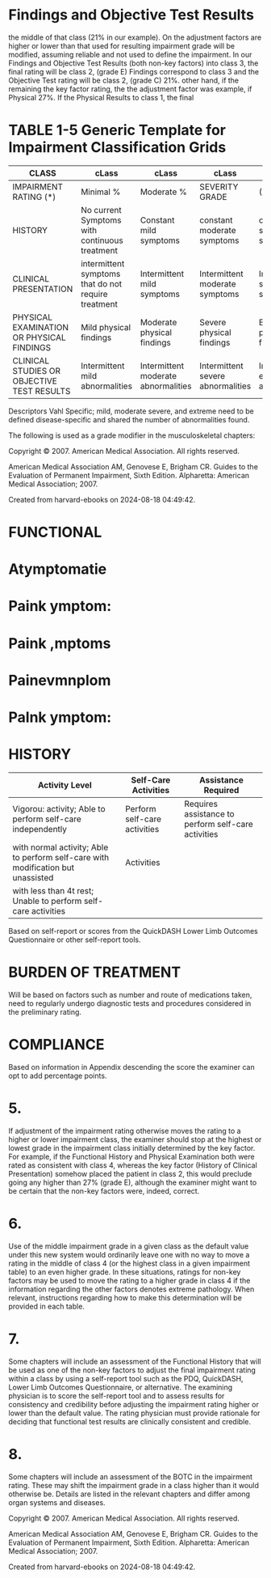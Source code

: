

# Findings and Objective Test Results

the middle of that class (21% in our example). On the adjustment factors are higher or lower than that used for resulting impairment grade will be modified, assuming reliable and not used to define the impairment. In our Findings and Objective Test Results (both non-key factors) into class 3, the final rating will be class 2, (grade E) Findings correspond to class 3 and the Objective Test rating will be class 2, (grade C) 21%. other hand, if the remaining the key factor rating, the the adjustment factor was example, if Physical 27%. If the Physical Results to class 1, the final

# TABLE 1-5 Generic Template for Impairment Classification Grids

|CLASS|cLass|cLass|cLass|cLass|
|---|---|---|---|---|
|IMPAIRMENT RATING (*)|Minimal %|Moderate %|SEVERITY GRADE|(ABCDE)|
|HISTORY|No current Symptoms with continuous treatment|Constant mild symptoms|constant moderate symptoms|constant severe symptoms|
|CLINICAL PRESENTATION|intermittent symptoms that do not require treatment|Intermittent mild symptoms|Intermittent moderate symptoms|Intermittent severe symptoms|
|PHYSICAL EXAMINATION OR PHYSICAL FINDINGS|Mild physical findings|Moderate physical findings|Severe physical findings|Extreme physical findings|
|CLINICAL STUDIES OR OBJECTIVE TEST RESULTS|Intermittent mild abnormalities|Intermittent moderate abnormalities|Intermittent severe abnormalities|Intermittent extreme abnormalities|

Descriptors Vahl Specific; mild, moderate severe, and extreme need to be defined disease-specific and shared the number of abnormalities found.

The following is used as a grade modifier in the musculoskeletal chapters:

Copyright © 2007. American Medical Association. All rights reserved.

American Medical Association AM, Genovese E, Brigham CR. Guides to the Evaluation of Permanent Impairment, Sixth Edition. Alpharetta: American Medical Association; 2007.

Created from harvard-ebooks on 2024-08-18 04:49:42.

# FUNCTIONAL

# Atymptomatie

# Paink ymptom:

# Paink ,mptoms

# Painevmnplom

# Palnk ymptom:

# HISTORY

|Activity Level|Self-Care Activities|Assistance Required|
|---|---|---|
|Vigorou: activity; Able to perform self-care independently|Perform self-care activities|Requires assistance to perform self-care activities|
|with normal activity; Able to perform self-care with modification but unassisted|Activities| |
|with less than 4t rest; Unable to perform self-care activities| | |

Based on self-report or scores from the QuickDASH Lower Limb Outcomes Questionnaire or other self-report tools.

# BURDEN OF TREATMENT

Will be based on factors such as number and route of medications taken, need to regularly undergo diagnostic tests and procedures considered in the preliminary rating.

# COMPLIANCE

Based on information in Appendix descending the score the examiner can opt to add percentage points.

# 5.

If adjustment of the impairment rating otherwise moves the rating to a higher or lower impairment class, the examiner should stop at the highest or lowest grade in the impairment class initially determined by the key factor. For example, if the Functional History and Physical Examination both were rated as consistent with class 4, whereas the key factor (History of Clinical Presentation) somehow placed the patient in class 2, this would preclude going any higher than 27% (grade E), although the examiner might want to be certain that the non-key factors were, indeed, correct.

# 6.

Use of the middle impairment grade in a given class as the default value under this new system would ordinarily leave one with no way to move a rating in the middle of class 4 (or the highest class in a given impairment table) to an even higher grade. In these situations, ratings for non-key factors may be used to move the rating to a higher grade in class 4 if the information regarding the other factors denotes extreme pathology. When relevant, instructions regarding how to make this determination will be provided in each table.

# 7.

Some chapters will include an assessment of the Functional History that will be used as one of the non-key factors to adjust the final impairment rating within a class by using a self-report tool such as the PDQ, QuickDASH, Lower Limb Outcomes Questionnaire, or alternative. The examining physician is to score the self-report tool and to assess results for consistency and credibility before adjusting the impairment rating higher or lower than the default value. The rating physician must provide rationale for deciding that functional test results are clinically consistent and credible.

# 8.

Some chapters will include an assessment of the BOTC in the impairment rating. These may shift the impairment grade in a class higher than it would otherwise be. Details are listed in the relevant chapters and differ among organ systems and diseases.

Copyright © 2007. American Medical Association. All rights reserved.

American Medical Association AM, Genovese E, Brigham CR. Guides to the Evaluation of Permanent Impairment, Sixth Edition. Alpharetta: American Medical Association; 2007.

Created from harvard-ebooks on 2024-08-18 04:49:42.
